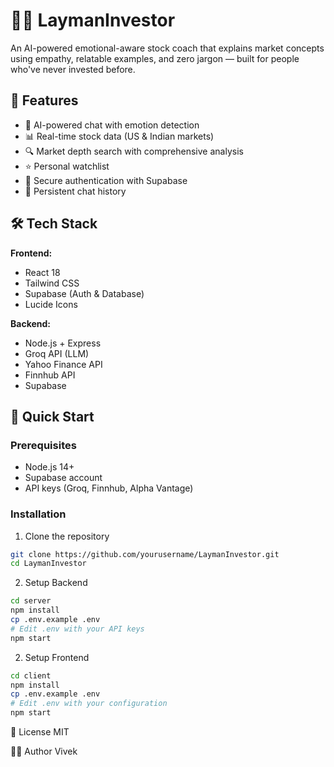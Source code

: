 # 💬🧠 LaymanInvestor

An AI-powered emotional-aware stock coach that explains market concepts using empathy, relatable examples, and zero jargon — built for people who've never invested before.

## 🚀 Features

- 🤖 AI-powered chat with emotion detection
- 📊 Real-time stock data (US & Indian markets)
- 🔍 Market depth search with comprehensive analysis
- ⭐ Personal watchlist
- 🔐 Secure authentication with Supabase
- 💬 Persistent chat history

## 🛠️ Tech Stack

**Frontend:**
- React 18
- Tailwind CSS
- Supabase (Auth & Database)
- Lucide Icons

**Backend:**
- Node.js + Express
- Groq API (LLM)
- Yahoo Finance API
- Finnhub API
- Supabase

## 🏃 Quick Start

### Prerequisites
- Node.js 14+
- Supabase account
- API keys (Groq, Finnhub, Alpha Vantage)

### Installation

1. Clone the repository
```bash
git clone https://github.com/yourusername/LaymanInvestor.git
cd LaymanInvestor
```

2. Setup Backend
```bash
cd server
npm install
cp .env.example .env
# Edit .env with your API keys
npm start
```

2. Setup Frontend
```bash
cd client
npm install
cp .env.example .env
# Edit .env with your configuration
npm start
```

📄 License
MIT


👨‍💻 Author
Vivek